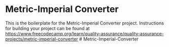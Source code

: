 # Metric-Imperial Converter

This is the boilerplate for the Metric-Imperial Converter project. Instructions for building your project can be found at https://www.freecodecamp.org/learn/quality-assurance/quality-assurance-projects/metric-imperial-converter
#   M e t r i c - I m p e r i a l - C o n v e r t e r  
 